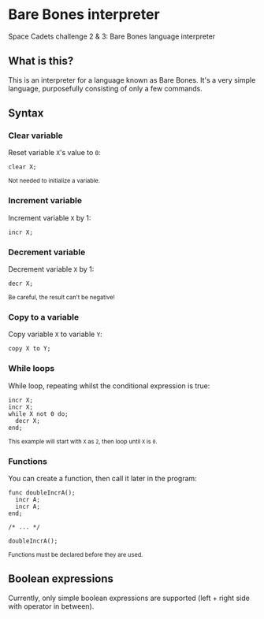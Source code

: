 # Bare Bones interpreter
Space Cadets challenge 2 &amp; 3: Bare Bones language interpreter

## What is this?
This is an interpreter for a language known as Bare Bones. It's a very simple language, purposefully consisting of only a few commands.

## Syntax

### Clear variable

Reset variable `X`'s value to `0`:

```
clear X;
```

<sup>Not needed to initialize a variable.</sup>

### Increment variable

Increment variable `X` by 1:

```
incr X;
```

### Decrement variable

Decrement variable `X` by 1:

```
decr X;
```

<sup>Be careful, the result can't be negative!</sup>

### Copy to a variable

Copy variable `X` to variable `Y`:

```
copy X to Y;
```

### While loops

While loop, repeating whilst the conditional expression is true:

```
incr X;
incr X;
while X not 0 do;
  decr X;
end;
```

<sup>This example will start with `X` as `2`, then loop until `X` is `0`.</sup>

### Functions

You can create a function, then call it later in the program:

```
func doubleIncrA();
  incr A;
  incr A;
end;

/* ... */

doubleIncrA();
```

<sup>Functions must be declared before they are used.</sup>


## Boolean expressions

Currently, only simple boolean expressions are supported (left + right side with operator in between).
